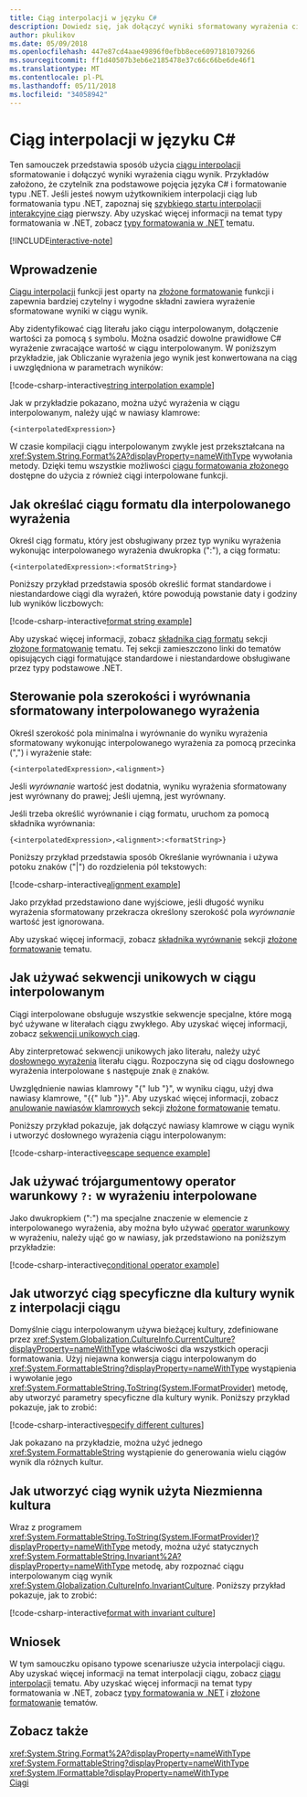 ```yaml
---
title: Ciąg interpolacji w języku C#
description: Dowiedz się, jak dołączyć wyniki sformatowany wyrażenia ciągu wynik w języku C# z interpolacji ciągu.
author: pkulikov
ms.date: 05/09/2018
ms.openlocfilehash: 447e87cd4aae49896f0efbb8ece6097181079266
ms.sourcegitcommit: ff1d40507b3eb6e2185478e37c66c66be6de46f1
ms.translationtype: MT
ms.contentlocale: pl-PL
ms.lasthandoff: 05/11/2018
ms.locfileid: "34058942"
---
```

# <a name="string-interpolation-in-c"></a>Ciąg interpolacji w języku C# #

Ten samouczek przedstawia sposób użycia [ciągu interpolacji](../language-reference/tokens/interpolated.md) sformatowanie i dołączyć wyniki wyrażenia ciągu wynik. Przykładów założono, że czytelnik zna podstawowe pojęcia języka C# i formatowanie typu .NET. Jeśli jesteś nowym użytkownikiem interpolacji ciąg lub formatowania typu .NET, zapoznaj się [szybkiego startu interpolacji interakcyjne ciąg](../quick-starts/interpolated-strings.yml) pierwszy. Aby uzyskać więcej informacji na temat typy formatowania w .NET, zobacz [typy formatowania w .NET](../../standard/base-types/formatting-types.md) tematu.

[!INCLUDE[interactive-note](~/includes/csharp-interactive-note.md)]

## <a name="introduction"></a>Wprowadzenie

[Ciągu interpolacji](../language-reference/tokens/interpolated.md) funkcji jest oparty na [złożone formatowanie](../../standard/base-types/composite-formatting.md) funkcji i zapewnia bardziej czytelny i wygodne składni zawiera wyrażenie sformatowane wyniki w ciągu wynik.

Aby zidentyfikować ciąg literału jako ciągu interpolowanym, dołączenie wartości za pomocą `$` symbolu. Można osadzić dowolne prawidłowe C# wyrażenie zwracające wartość w ciągu interpolowanym. W poniższym przykładzie, jak Obliczanie wyrażenia jego wynik jest konwertowana na ciąg i uwzględniona w parametrach wyników:

[!code-csharp-interactive[string interpolation example](~/samples/snippets/csharp/tutorials/string-interpolation/Program.cs#1)]

Jak w przykładzie pokazano, można użyć wyrażenia w ciągu interpolowanym, należy ująć w nawiasy klamrowe:

```
{<interpolatedExpression>}
```

W czasie kompilacji ciągu interpolowanym zwykle jest przekształcana na <xref:System.String.Format%2A?displayProperty=nameWithType> wywołania metody. Dzięki temu wszystkie możliwości [ciągu formatowania złożonego](../../standard/base-types/composite-formatting.md) dostępne do użycia z również ciągi interpolowane funkcji.

## <a name="how-to-specify-a-format-string-for-an-interpolated-expression"></a>Jak określać ciągu formatu dla interpolowanego wyrażenia

Określ ciąg formatu, który jest obsługiwany przez typ wyniku wyrażenia wykonując interpolowanego wyrażenia dwukropka (":"), a ciąg formatu:

```
{<interpolatedExpression>:<formatString>}
```

Poniższy przykład przedstawia sposób określić format standardowe i niestandardowe ciągi dla wyrażeń, które powodują powstanie daty i godziny lub wyników liczbowych:

[!code-csharp-interactive[format string example](~/samples/snippets/csharp/tutorials/string-interpolation/Program.cs#2)]

Aby uzyskać więcej informacji, zobacz [składnika ciąg formatu](../../standard/base-types/composite-formatting.md#format-string-component) sekcji [złożone formatowanie](../../standard/base-types/composite-formatting.md) tematu. Tej sekcji zamieszczono linki do tematów opisujących ciągi formatujące standardowe i niestandardowe obsługiwane przez typy podstawowe .NET.

## <a name="how-to-control-the-field-width-and-alignment-of-the-formatted-interpolated-expression"></a>Sterowanie pola szerokości i wyrównania sformatowany interpolowanego wyrażenia

Określ szerokość pola minimalna i wyrównanie do wyniku wyrażenia sformatowany wykonując interpolowanego wyrażenia za pomocą przecinka (",") i wyrażenie stałe:

```
{<interpolatedExpression>,<alignment>}
```

Jeśli *wyrównanie* wartość jest dodatnia, wyniku wyrażenia sformatowany jest wyrównany do prawej; Jeśli ujemną, jest wyrównany.

Jeśli trzeba określić wyrównanie i ciąg formatu, uruchom za pomocą składnika wyrównania:

```
{<interpolatedExpression>,<alignment>:<formatString>}
```

Poniższy przykład przedstawia sposób Określanie wyrównania i używa potoku znaków ("|") do rozdzielenia pól tekstowych:

[!code-csharp-interactive[alignment example](~/samples/snippets/csharp/tutorials/string-interpolation/Program.cs#3)]

Jako przykład przedstawiono dane wyjściowe, jeśli długość wyniku wyrażenia sformatowany przekracza określony szerokość pola *wyrównanie* wartość jest ignorowana.

Aby uzyskać więcej informacji, zobacz [składnika wyrównanie](../../standard/base-types/composite-formatting.md#alignment-component) sekcji [złożone formatowanie](../../standard/base-types/composite-formatting.md) tematu.

## <a name="how-to-use-escape-sequences-in-an-interpolated-string"></a>Jak używać sekwencji unikowych w ciągu interpolowanym

Ciągi interpolowane obsługuje wszystkie sekwencje specjalne, które mogą być używane w literałach ciągu zwykłego. Aby uzyskać więcej informacji, zobacz [sekwencji unikowych ciąg](../programming-guide/strings/index.md#string-escape-sequences).

Aby zinterpretować sekwencji unikowych jako literału, należy użyć [dosłownego wyrażenia](../language-reference/tokens/verbatim.md) literału ciągu. Rozpoczyna się od ciągu dosłownego wyrażenia interpolowane `$` następuje znak `@` znaków.

Uwzględnienie nawias klamrowy "{" lub "}", w wyniku ciągu, użyj dwa nawiasy klamrowe, "{{" lub "}}". Aby uzyskać więcej informacji, zobacz [anulowanie nawiasów klamrowych](../../standard/base-types/composite-formatting.md#escaping-braces) sekcji [złożone formatowanie](../../standard/base-types/composite-formatting.md) tematu.

Poniższy przykład pokazuje, jak dołączyć nawiasy klamrowe w ciągu wynik i utworzyć dosłownego wyrażenia ciągu interpolowanym:

[!code-csharp-interactive[escape sequence example](~/samples/snippets/csharp/tutorials/string-interpolation/Program.cs#4)]

## <a name="how-to-use-a-ternary-conditional-operator--in-an-interpolated-expression"></a>Jak używać trójargumentowy operator warunkowy `?:` w wyrażeniu interpolowane

Jako dwukropkiem (":") ma specjalne znaczenie w elemencie z interpolowanego wyrażenia, aby można było używać [operator warunkowy](../language-reference/operators/conditional-operator.md) w wyrażeniu, należy ująć go w nawiasy, jak przedstawiono na poniższym przykładzie:

[!code-csharp-interactive[conditional operator example](~/samples/snippets/csharp/tutorials/string-interpolation/Program.cs#5)]

## <a name="how-to-create-a-culture-specific-result-string-with-string-interpolation"></a>Jak utworzyć ciąg specyficzne dla kultury wynik z interpolacji ciągu

Domyślnie ciągu interpolowanym używa bieżącej kultury, zdefiniowane przez <xref:System.Globalization.CultureInfo.CurrentCulture?displayProperty=nameWithType> właściwości dla wszystkich operacji formatowania. Użyj niejawna konwersja ciągu interpolowanym do <xref:System.FormattableString?displayProperty=nameWithType> wystąpienia i wywołanie jego <xref:System.FormattableString.ToString(System.IFormatProvider)> metodę, aby utworzyć parametry specyficzne dla kultury wynik. Poniższy przykład pokazuje, jak to zrobić:

[!code-csharp-interactive[specify different cultures](~/samples/snippets/csharp/tutorials/string-interpolation/Program.cs#6)]

Jak pokazano na przykładzie, można użyć jednego <xref:System.FormattableString> wystąpienie do generowania wielu ciągów wynik dla różnych kultur.

## <a name="how-to-create-a-result-string-using-the-invariant-culture"></a>Jak utworzyć ciąg wynik użyta Niezmienna kultura

Wraz z programem <xref:System.FormattableString.ToString(System.IFormatProvider)?displayProperty=nameWithType> metody, można użyć statycznych <xref:System.FormattableString.Invariant%2A?displayProperty=nameWithType> metodę, aby rozpoznać ciągu interpolowanym ciąg wynik <xref:System.Globalization.CultureInfo.InvariantCulture>. Poniższy przykład pokazuje, jak to zrobić:

[!code-csharp-interactive[format with invariant culture](~/samples/snippets/csharp/tutorials/string-interpolation/Program.cs#7)]

## <a name="conclusion"></a>Wniosek

W tym samouczku opisano typowe scenariusze użycia interpolacji ciągu. Aby uzyskać więcej informacji na temat interpolacji ciągu, zobacz [ciągu interpolacji](../language-reference/tokens/interpolated.md) tematu. Aby uzyskać więcej informacji na temat typy formatowania w .NET, zobacz [typy formatowania w .NET](../../standard/base-types/formatting-types.md) i [złożone formatowanie](../../standard/base-types/composite-formatting.md) tematów.

## <a name="see-also"></a>Zobacz także

<xref:System.String.Format%2A?displayProperty=nameWithType>  
<xref:System.FormattableString?displayProperty=nameWithType>  
<xref:System.IFormattable?displayProperty=nameWithType>  
[Ciągi](../programming-guide/strings/index.md)  
